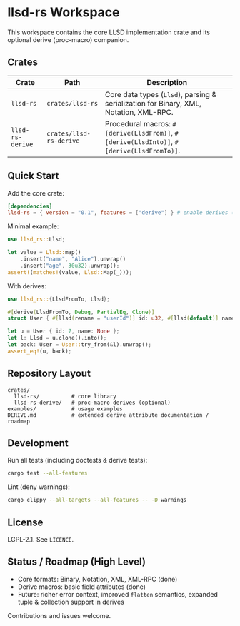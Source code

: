 # llsd-rs Workspace

This workspace contains the core LLSD implementation crate and its optional derive (proc-macro) companion.

## Crates

| Crate | Path | Description |
|-------|------|-------------|
| `llsd-rs` | `crates/llsd-rs` | Core data types (`Llsd`), parsing & serialization for Binary, XML, Notation, XML-RPC. |
| `llsd-rs-derive` | `crates/llsd-rs-derive` | Procedural macros: `#[derive(LlsdFrom)]`, `#[derive(LlsdInto)]`, `#[derive(LlsdFromTo)]`. |

## Quick Start

Add the core crate:

```toml
[dependencies]
llsd-rs = { version = "0.1", features = ["derive"] } # enable derives (optional)
```

Minimal example:

```rust
use llsd_rs::Llsd;

let value = Llsd::map()
    .insert("name", "Alice").unwrap()
    .insert("age", 30u32).unwrap();
assert!(matches!(value, Llsd::Map(_)));
```

With derives:

```rust
use llsd_rs::{LlsdFromTo, Llsd};

#[derive(LlsdFromTo, Debug, PartialEq, Clone)]
struct User { #[llsd(rename = "userId")] id: u32, #[llsd(default)] name: Option<String> }

let u = User { id: 7, name: None };
let l: Llsd = u.clone().into();
let back: User = User::try_from(&l).unwrap();
assert_eq!(u, back);
```

## Repository Layout

```
crates/
  llsd-rs/          # core library
  llsd-rs-derive/   # proc-macro derives (optional)
examples/           # usage examples
DERIVE.md           # extended derive attribute documentation / roadmap
```

## Development

Run all tests (including doctests & derive tests):

```bash
cargo test --all-features
```

Lint (deny warnings):

```bash
cargo clippy --all-targets --all-features -- -D warnings
```

## License

LGPL-2.1. See `LICENCE`.

## Status / Roadmap (High Level)

- Core formats: Binary, Notation, XML, XML-RPC (done)
- Derive macros: basic field attributes (done)
- Future: richer error context, improved `flatten` semantics, expanded tuple & collection support in derives

Contributions and issues welcome.
